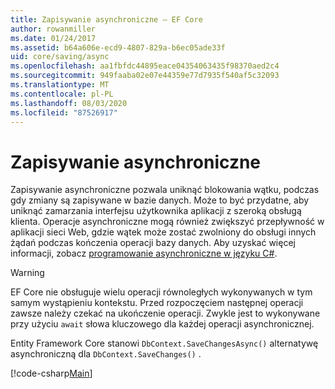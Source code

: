```yaml
---
title: Zapisywanie asynchroniczne — EF Core
author: rowanmiller
ms.date: 01/24/2017
ms.assetid: b64a606e-ecd9-4807-829a-b6ec05ade33f
uid: core/saving/async
ms.openlocfilehash: aa1fbfdc44895eace04354063435f98370aed2c4
ms.sourcegitcommit: 949faaba02e07e44359e77d7935f540af5c32093
ms.translationtype: MT
ms.contentlocale: pl-PL
ms.lasthandoff: 08/03/2020
ms.locfileid: "87526917"
---
```

# <a name="asynchronous-saving"></a>Zapisywanie asynchroniczne

Zapisywanie asynchroniczne pozwala uniknąć blokowania wątku, podczas gdy zmiany są zapisywane w bazie danych. Może to być przydatne, aby uniknąć zamarzania interfejsu użytkownika aplikacji z szeroką obsługą klienta. Operacje asynchroniczne mogą również zwiększyć przepływność w aplikacji sieci Web, gdzie wątek może zostać zwolniony do obsługi innych żądań podczas kończenia operacji bazy danych. Aby uzyskać więcej informacji, zobacz [programowanie asynchroniczne w języku C#](/dotnet/csharp/async).

> [!WARNING]  
> EF Core nie obsługuje wielu operacji równoległych wykonywanych w tym samym wystąpieniu kontekstu. Przed rozpoczęciem następnej operacji zawsze należy czekać na ukończenie operacji. Zwykle jest to wykonywane przy użyciu `await` słowa kluczowego dla każdej operacji asynchronicznej.

Entity Framework Core stanowi `DbContext.SaveChangesAsync()` alternatywę asynchroniczną dla `DbContext.SaveChanges()` .

[!code-csharp[Main](../../../samples/core/Saving/Async/Sample.cs#Sample)]

